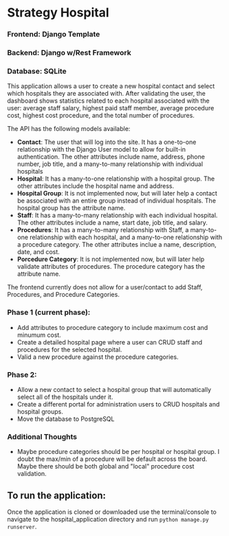 # Strategy Hospital
### Frontend: Django Template
### Backend: Django w/Rest Framework
### Database: SQLite

This application allows a user to create a new hospital contact and select which hospitals they are associated with. After validating the user, the dashboard shows statistics related to each hospital associated with the user: average staff salary, highest paid staff member, average procedure cost, highest cost procedure, and the total number of procedures.

The API has the following models available:
- <strong>Contact</strong>: The user that will log into the site. It has a one-to-one relationship with the Django User model to allow for built-in authentication. The other attributes include name, address, phone number, job title, and a many-to-many relationship with individual hospitals
- <strong>Hospital</strong>: It has a many-to-one relationship with a hospital group. The other attributes include the hospital name and address.
- <strong>Hospital Group</strong>: It is not implemented now, but will later help a contact be associated with an entire group instead of individual hospitals. The hospital group has the attribute name. 
- <strong>Staff</strong>: It has a many-to-many relationship with each individual hospital. The other attributes include a name, start date, job title, and salary.
- <strong>Procedures</strong>: It has a many-to-many relationship with Staff, a many-to-one relationship with each hospital, and a many-to-one relationship with a procedure category. The other attributes inclue a name, description, date, and cost.
- <strong>Porcedure Category</strong>: It is not implemented now, but will later help validate attributes of procedures. The procedure category has the attribute name.

The frontend currently does not allow for a user/contact to add Staff, Procedures, and Procedure Categories.

### Phase 1 (current phase):
- Add attributes to procedure category to include maximum cost and minumum cost.
- Create a detailed hospital page where a user can CRUD staff and procedures for the selected hospital.
- Valid a new procedure against the procedure categories.

### Phase 2:
- Allow a new contact to select a hospital group that will automatically select all of the hospitals under it.
- Create a different portal for administration users to CRUD hospitals and hospital groups.
- Move the database to PostgreSQL

### Additional Thoughts
- Maybe procedure categories should be per hospital or hospital group. I doubt the max/min of a procedure will be default across the board. Maybe there should be both global and "local" procedure cost validation.

## To run the application:
Once the application is cloned or downloaded use the terminal/console to navigate to the hospital_application directory and run ```python manage.py runserver```.
